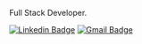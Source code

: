 Full Stack Developer.

[![Linkedin Badge](https://img.shields.io/badge/-Arturo%20Burigo-00875f?style=flat-square&logo=Linkedin&logoColor=white&link=https://www.linkedin.com/in/arturoburigo/)](https://www.linkedin.com/in/arturoburigo/) 
[![Gmail Badge](https://img.shields.io/badge/-burigoarturo3@gmail.com-00875f?style=flat-square&logo=Gmail&logoColor=white&link=mailto:burigoarturo3@gmail.com)](mailto:burigoarturo3@gmail.com)


